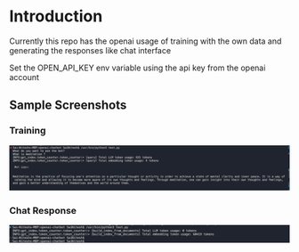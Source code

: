 # Introduction

Currently this repo has the openai usage of training with the own data and generating the responses like chat interface

Set the OPEN_API_KEY env variable using the api key from the openai account

## Sample Screenshots

### Training 
![Training](./docs/training.png)

### Chat Response
![Response](./docs/chatresponse.png)